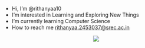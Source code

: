 -  Hi, I’m @rithanyaa10
-  I’m interested in Learning and Exploring New Things
-  I’m currently learning Computer Science
-  How to reach me rithanyaa.2453037@srec.ac.in
<div align="center"> 
<img src="https://media4.giphy.com/media/xTiTnxpQ3ghPiB2Hp6/giphy.gif?cid=6c09b952vtgx3gki5drb9y9u1sox6b2g6fyt56v94v0v6kcc&ep=v1_internal_gif_by_id&rid=giphy.gif&ct=g" >
</div>
